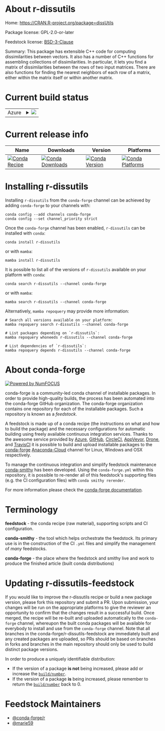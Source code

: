 About r-dissutils
=================

Home: https://CRAN.R-project.org/package=dissUtils

Package license: GPL-2.0-or-later

Feedstock license: [BSD-3-Clause](https://github.com/conda-forge/r-dissutils-feedstock/blob/main/LICENSE.txt)

Summary: This package has extensible C++ code for computing dissimilarities between vectors. It also has a number of C++ functions for assembling collections of dissimilarities. In particular, it lets you find a matrix of dissimilarities between the rows of two input matrices. There are also functions for finding the nearest neighbors of each row of a matrix, either within the matrix itself or within another matrix.

Current build status
====================


<table>
    
  <tr>
    <td>Azure</td>
    <td>
      <details>
        <summary>
          <a href="https://dev.azure.com/conda-forge/feedstock-builds/_build/latest?definitionId=16223&branchName=main">
            <img src="https://dev.azure.com/conda-forge/feedstock-builds/_apis/build/status/r-dissutils-feedstock?branchName=main">
          </a>
        </summary>
        <table>
          <thead><tr><th>Variant</th><th>Status</th></tr></thead>
          <tbody><tr>
              <td>linux_64_r_base4.1</td>
              <td>
                <a href="https://dev.azure.com/conda-forge/feedstock-builds/_build/latest?definitionId=16223&branchName=main">
                  <img src="https://dev.azure.com/conda-forge/feedstock-builds/_apis/build/status/r-dissutils-feedstock?branchName=main&jobName=linux&configuration=linux_64_r_base4.1" alt="variant">
                </a>
              </td>
            </tr><tr>
              <td>linux_64_r_base4.2</td>
              <td>
                <a href="https://dev.azure.com/conda-forge/feedstock-builds/_build/latest?definitionId=16223&branchName=main">
                  <img src="https://dev.azure.com/conda-forge/feedstock-builds/_apis/build/status/r-dissutils-feedstock?branchName=main&jobName=linux&configuration=linux_64_r_base4.2" alt="variant">
                </a>
              </td>
            </tr><tr>
              <td>osx_64_r_base4.1</td>
              <td>
                <a href="https://dev.azure.com/conda-forge/feedstock-builds/_build/latest?definitionId=16223&branchName=main">
                  <img src="https://dev.azure.com/conda-forge/feedstock-builds/_apis/build/status/r-dissutils-feedstock?branchName=main&jobName=osx&configuration=osx_64_r_base4.1" alt="variant">
                </a>
              </td>
            </tr><tr>
              <td>osx_64_r_base4.2</td>
              <td>
                <a href="https://dev.azure.com/conda-forge/feedstock-builds/_build/latest?definitionId=16223&branchName=main">
                  <img src="https://dev.azure.com/conda-forge/feedstock-builds/_apis/build/status/r-dissutils-feedstock?branchName=main&jobName=osx&configuration=osx_64_r_base4.2" alt="variant">
                </a>
              </td>
            </tr><tr>
              <td>win_64</td>
              <td>
                <a href="https://dev.azure.com/conda-forge/feedstock-builds/_build/latest?definitionId=16223&branchName=main">
                  <img src="https://dev.azure.com/conda-forge/feedstock-builds/_apis/build/status/r-dissutils-feedstock?branchName=main&jobName=win&configuration=win_64_" alt="variant">
                </a>
              </td>
            </tr>
          </tbody>
        </table>
      </details>
    </td>
  </tr>
</table>

Current release info
====================

| Name | Downloads | Version | Platforms |
| --- | --- | --- | --- |
| [![Conda Recipe](https://img.shields.io/badge/recipe-r--dissutils-green.svg)](https://anaconda.org/conda-forge/r-dissutils) | [![Conda Downloads](https://img.shields.io/conda/dn/conda-forge/r-dissutils.svg)](https://anaconda.org/conda-forge/r-dissutils) | [![Conda Version](https://img.shields.io/conda/vn/conda-forge/r-dissutils.svg)](https://anaconda.org/conda-forge/r-dissutils) | [![Conda Platforms](https://img.shields.io/conda/pn/conda-forge/r-dissutils.svg)](https://anaconda.org/conda-forge/r-dissutils) |

Installing r-dissutils
======================

Installing `r-dissutils` from the `conda-forge` channel can be achieved by adding `conda-forge` to your channels with:

```
conda config --add channels conda-forge
conda config --set channel_priority strict
```

Once the `conda-forge` channel has been enabled, `r-dissutils` can be installed with `conda`:

```
conda install r-dissutils
```

or with `mamba`:

```
mamba install r-dissutils
```

It is possible to list all of the versions of `r-dissutils` available on your platform with `conda`:

```
conda search r-dissutils --channel conda-forge
```

or with `mamba`:

```
mamba search r-dissutils --channel conda-forge
```

Alternatively, `mamba repoquery` may provide more information:

```
# Search all versions available on your platform:
mamba repoquery search r-dissutils --channel conda-forge

# List packages depending on `r-dissutils`:
mamba repoquery whoneeds r-dissutils --channel conda-forge

# List dependencies of `r-dissutils`:
mamba repoquery depends r-dissutils --channel conda-forge
```


About conda-forge
=================

[![Powered by
NumFOCUS](https://img.shields.io/badge/powered%20by-NumFOCUS-orange.svg?style=flat&colorA=E1523D&colorB=007D8A)](https://numfocus.org)

conda-forge is a community-led conda channel of installable packages.
In order to provide high-quality builds, the process has been automated into the
conda-forge GitHub organization. The conda-forge organization contains one repository
for each of the installable packages. Such a repository is known as a *feedstock*.

A feedstock is made up of a conda recipe (the instructions on what and how to build
the package) and the necessary configurations for automatic building using freely
available continuous integration services. Thanks to the awesome service provided by
[Azure](https://azure.microsoft.com/en-us/services/devops/), [GitHub](https://github.com/),
[CircleCI](https://circleci.com/), [AppVeyor](https://www.appveyor.com/),
[Drone](https://cloud.drone.io/welcome), and [TravisCI](https://travis-ci.com/)
it is possible to build and upload installable packages to the
[conda-forge](https://anaconda.org/conda-forge) [Anaconda-Cloud](https://anaconda.org/)
channel for Linux, Windows and OSX respectively.

To manage the continuous integration and simplify feedstock maintenance
[conda-smithy](https://github.com/conda-forge/conda-smithy) has been developed.
Using the ``conda-forge.yml`` within this repository, it is possible to re-render all of
this feedstock's supporting files (e.g. the CI configuration files) with ``conda smithy rerender``.

For more information please check the [conda-forge documentation](https://conda-forge.org/docs/).

Terminology
===========

**feedstock** - the conda recipe (raw material), supporting scripts and CI configuration.

**conda-smithy** - the tool which helps orchestrate the feedstock.
                   Its primary use is in the construction of the CI ``.yml`` files
                   and simplify the management of *many* feedstocks.

**conda-forge** - the place where the feedstock and smithy live and work to
                  produce the finished article (built conda distributions)


Updating r-dissutils-feedstock
==============================

If you would like to improve the r-dissutils recipe or build a new
package version, please fork this repository and submit a PR. Upon submission,
your changes will be run on the appropriate platforms to give the reviewer an
opportunity to confirm that the changes result in a successful build. Once
merged, the recipe will be re-built and uploaded automatically to the
`conda-forge` channel, whereupon the built conda packages will be available for
everybody to install and use from the `conda-forge` channel.
Note that all branches in the conda-forge/r-dissutils-feedstock are
immediately built and any created packages are uploaded, so PRs should be based
on branches in forks and branches in the main repository should only be used to
build distinct package versions.

In order to produce a uniquely identifiable distribution:
 * If the version of a package **is not** being increased, please add or increase
   the [``build/number``](https://docs.conda.io/projects/conda-build/en/latest/resources/define-metadata.html#build-number-and-string).
 * If the version of a package **is** being increased, please remember to return
   the [``build/number``](https://docs.conda.io/projects/conda-build/en/latest/resources/define-metadata.html#build-number-and-string)
   back to 0.

Feedstock Maintainers
=====================

* [@conda-forge/r](https://github.com/conda-forge/r/)
* [@marie59](https://github.com/marie59/)

